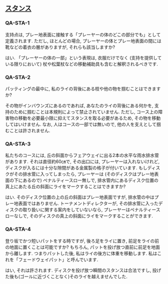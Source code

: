 ## [スタンス](80207)

### QA-STA-1
支持点は,
プレー地表面に接触する「プレーヤーの体のどこの部分でも」として定義されます.
ただし,
ほとんどの場合,
プレーヤーの体とプレー地表面の間には靴などの着衣の層がありますが,
それらも該当しますか?

はい.
「プレーヤーの体の一部」という表現は,
衣服だけでなく
(支持を提供している限りにおいて)
杖や松葉杖などの移動補助具も含むと解釈されるべきです.

### QA-STA-2
パッティングの最中に,
私のライの背後にある枝や他の物を掴むことはできますか?

その物がインバウンズにあるのであれば,
あなたのライの背後にある何かを,
支持のために掴むことは本規則によって禁止されていません.
ただし,
コース上の障害物の移動を必要最小限に抑えてスタンスを取る必要があるため,
その物を移動してはいけません.
なお,
人はコースの一部では無いので,
他の人を支えとして掴むことは許されません.

### QA-STA-3
私たちのコースには,
丘の斜面からフェアウェイに出る2本の水平な雨水排水菅があります.
それは直径約60㎝で,
その出口には,
プレーヤーは入れないけれど,
ディスクが入るには十分な隙間がある金属製の格子が付いています.
もしディスクがその排水菅に入ってしまったら,
プレーヤーは
(そのディスクはプレー地表面の下にあるので)
ペナルティースロー無しで,
排水管内にあるディスク位置の真上にあたる丘の斜面にライをマークすることはできますか?

はい.
そのディスク位置の上の丘の斜面はプレー地表面ですが,
排水管の中はプレー地表面ではありません.
トーナメントディレクターが,
その排水管に入ったディスクの取り扱いに関する案内をしていないなら,
プレーヤーはペナルティースローなしで,
そのディスクの真上の斜面にライをマークすることができます.

### QA-STA-4
登り坂でかつ短いパットをする時ですが,
後ろ足をライに置き,
前足をライの前の地面に置くことは可能ですか?
もちろん,
パットを投げ放つ直前に前足を地面から離します.
つまりパットした後,
私はライの後方に体重を移動します.
私はこれを「フェードウェイパット」と呼んでいます.

はい,
それは許されます.
ディスクを投げ放つ瞬間のスタンスは合法ですし,
投げた後も(ゴールに近づくことなく)そのライを越えませんでした.
